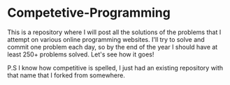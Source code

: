 # Competetive-Programming
This is a repository where I will post all the solutions of the problems that I attempt on various online programming websites. I'll try to solve and commit one problem each day, so by the end of the year I should have at least 250+ problems solved. Let's see how it goes!

P.S I know how competitive is spelled, I just had an existing repository with that name that I forked from somewhere.
